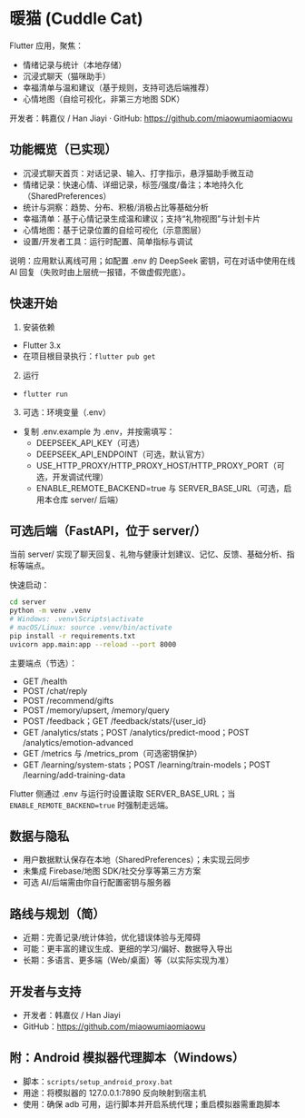 # 暖猫 (Cuddle Cat)

Flutter 应用，聚焦：
- 情绪记录与统计（本地存储）
- 沉浸式聊天（猫咪助手）
- 幸福清单与温和建议（基于规则，支持可选后端推荐）
- 心情地图（自绘可视化，非第三方地图 SDK）

开发者：韩嘉仪 / Han Jiayi  ·  GitHub: https://github.com/miaowumiaomiaowu

## 功能概览（已实现）
- 沉浸式聊天首页：对话记录、输入、打字指示，悬浮猫助手微互动
- 情绪记录：快速心情、详细记录，标签/强度/备注；本地持久化（SharedPreferences）
- 统计与洞察：趋势、分布、积极/消极占比等基础分析
- 幸福清单：基于心情记录生成温和建议；支持“礼物视图”与计划卡片
- 心情地图：基于记录位置的自绘可视化（示意图层）
- 设置/开发者工具：运行时配置、简单指标与调试

说明：应用默认离线可用；如配置 .env 的 DeepSeek 密钥，可在对话中使用在线 AI 回复（失败时由上层统一报错，不做虚假兜底）。

## 快速开始
1) 安装依赖
- Flutter 3.x
- 在项目根目录执行：`flutter pub get`

2) 运行
- `flutter run`

3) 可选：环境变量（.env）
- 复制 .env.example 为 .env，并按需填写：
  - DEEPSEEK_API_KEY（可选）
  - DEEPSEEK_API_ENDPOINT（可选，默认官方）
  - USE_HTTP_PROXY/HTTP_PROXY_HOST/HTTP_PROXY_PORT（可选，开发调试代理）
  - ENABLE_REMOTE_BACKEND=true 与 SERVER_BASE_URL（可选，启用本仓库 server/ 后端）

## 可选后端（FastAPI，位于 server/）
当前 server/ 实现了聊天回复、礼物与健康计划建议、记忆、反馈、基础分析、指标等端点。

快速启动：
```bash
cd server
python -m venv .venv
# Windows: .venv\Scripts\activate
# macOS/Linux: source .venv/bin/activate
pip install -r requirements.txt
uvicorn app.main:app --reload --port 8000
```

主要端点（节选）：
- GET  /health
- POST /chat/reply
- POST /recommend/gifts
- POST /memory/upsert, /memory/query
- POST /feedback；GET /feedback/stats/{user_id}
- GET  /analytics/stats；POST /analytics/predict-mood；POST /analytics/emotion-advanced
- GET  /metrics 与 /metrics_prom（可选密钥保护）
- GET  /learning/system-stats；POST /learning/train-models；POST /learning/add-training-data

Flutter 侧通过 .env 与运行时设置读取 SERVER_BASE_URL；当 `ENABLE_REMOTE_BACKEND=true` 时强制走远端。

## 数据与隐私
- 用户数据默认保存在本地（SharedPreferences）；未实现云同步
- 未集成 Firebase/地图 SDK/社交分享等第三方方案
- 可选 AI/后端需由你自行配置密钥与服务器

## 路线与规划（简）
- 近期：完善记录/统计体验，优化错误体验与无障碍
- 可能：更丰富的建议生成、更细的学习/偏好、数据导入导出
- 长期：多语言、更多端（Web/桌面）等（以实际实现为准）

## 开发者与支持
- 开发者：韩嘉仪 / Han Jiayi
- GitHub：https://github.com/miaowumiaomiaowu

## 附：Android 模拟器代理脚本（Windows）
- 脚本：`scripts/setup_android_proxy.bat`
- 用途：将模拟器的 127.0.0.1:7890 反向映射到宿主机
- 使用：确保 adb 可用，运行脚本并开启系统代理；重启模拟器需重跑脚本

